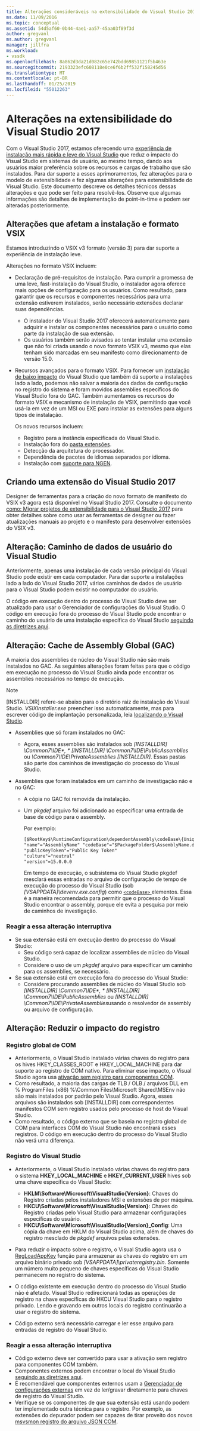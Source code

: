 ```yaml
---
title: Alterações consideráveis na extensibilidade do Visual Studio 2017 | Microsoft Docs
ms.date: 11/09/2016
ms.topic: conceptual
ms.assetid: 54d5af60-0b44-4ae1-aa57-45aa03f89f3d
author: gregvanl
ms.author: gregvanl
manager: jillfra
ms.workload:
- vssdk
ms.openlocfilehash: 8a862d3da21d082c65e742bdd69851121f5b463e
ms.sourcegitcommit: 2193323efc608118e0ce6f6b2ff532f158245d56
ms.translationtype: MT
ms.contentlocale: pt-BR
ms.lasthandoff: 01/25/2019
ms.locfileid: "55012263"
---
```

# <a name="changes-in-visual-studio-2017-extensibility"></a>Alterações na extensibilidade do Visual Studio 2017

Com o Visual Studio 2017, estamos oferecendo uma [experiência de instalação mais rápida e leve do Visual Studio](https://blogs.msdn.microsoft.com/visualstudio/2016/04/01/faster-leaner-visual-studio-installer) que reduz o impacto do Visual Studio em sistemas de usuário, ao mesmo tempo, dando aos usuários maior preferência sobre os recursos e cargas de trabalho que são instalados. Para dar suporte a esses aprimoramentos, fez alterações para o modelo de extensibilidade e fez algumas alterações para extensibilidade do Visual Studio. Este documento descreve os detalhes técnicos dessas alterações e que pode ser feito para resolvê-los. Observe que algumas informações são detalhes de implementação de point-in-time e podem ser alteradas posteriormente.

## <a name="changes-affecting-vsix-format-and-installation"></a>Alterações que afetam a instalação e formato VSIX

Estamos introduzindo o VSIX v3 formato (versão 3) para dar suporte a experiência de instalação leve.

Alterações no formato VSIX incluem:

* Declaração de pré-requisitos de instalação. Para cumprir a promessa de uma leve, fast-instalação do Visual Studio, o instalador agora oferece mais opções de configuração para os usuários. Como resultado, para garantir que os recursos e componentes necessários para uma extensão estiverem instalados, serão necessário extensões declarar suas dependências.
  * O instalador do Visual Studio 2017 oferecerá automaticamente para adquirir e instalar os componentes necessários para o usuário como parte da instalação de sua extensão.
  * Os usuários também serão avisados ao tentar instalar uma extensão que não foi criada usando o novo formato VSIX v3, mesmo que elas tenham sido marcadas em seu manifesto como direcionamento de versão 15.0.
* Recursos avançados para o formato VSIX. Para fornecer um [instalação de baixo impacto](https://blogs.msdn.microsoft.com/visualstudio/2016/04/25/anatomy-of-a-low-impact-visual-studio-install) do Visual Studio que também dá suporte a instalações lado a lado, podemos não salvar a maioria dos dados de configuração no registro do sistema e foram movidos assemblies específicos do Visual Studio fora do GAC. Também aumentamos os recursos do formato VSIX e mecanismo de instalação de VSIX, permitindo que você usá-la em vez de um MSI ou EXE para instalar as extensões para alguns tipos de instalação.

  Os novos recursos incluem:

  * Registro para a instância especificada do Visual Studio.
  * Instalação fora do [pasta extensões](set-install-root.md).
  * Detecção da arquitetura do processador.
  * Dependência de pacotes de idiomas separados por idioma.
  * Instalação com [suporte para NGEN](ngen-support.md).

## <a name="building-an-extension-for-visual-studio-2017"></a>Criando uma extensão do Visual Studio 2017

Designer de ferramentas para a criação do novo formato de manifesto do VSIX v3 agora está disponível no Visual Studio 2017. Consulte o documento [como: Migrar projetos de extensibilidade para o Visual Studio 2017](how-to-migrate-extensibility-projects-to-visual-studio-2017.md) para obter detalhes sobre como usar as ferramentas de designer ou fazer atualizações manuais ao projeto e o manifesto para desenvolver extensões do VSIX v3.

## <a name="change-visual-studio-user-data-path"></a>Alteração: Caminho de dados de usuário do Visual Studio

Anteriormente, apenas uma instalação de cada versão principal do Visual Studio pode existir em cada computador. Para dar suporte a instalações lado a lado do Visual Studio 2017, vários caminhos de dados de usuário para o Visual Studio podem existir no computador do usuário.

O código em execução dentro do processo do Visual Studio deve ser atualizado para usar o Gerenciador de configurações do Visual Studio. O código em execução fora do processo do Visual Studio pode encontrar o caminho do usuário de uma instalação específica do Visual Studio [seguindo as diretrizes aqui](locating-visual-studio.md).

## <a name="change-global-assembly-cache-gac"></a>Alteração: Cache de Assembly Global (GAC)

A maioria dos assemblies de núcleo do Visual Studio não são mais instalados no GAC. As seguintes alterações foram feitas para que o código em execução no processo do Visual Studio ainda pode encontrar os assemblies necessários no tempo de execução.

> [!NOTE]
> [INSTALLDIR] refere-se abaixo para o diretório raiz de instalação do Visual Studio. *VSIXInstaller.exe* preencher isso automaticamente, mas para escrever código de implantação personalizada, leia [localizando o Visual Studio](locating-visual-studio.md).

* Assemblies que só foram instalados no GAC:
  * Agora, esses assemblies são instalados sob <em>[INSTALLDIR] \Common7\IDE\*, * [INSTALLDIR] \Common7\IDE\PublicAssemblies</em> ou *\Common7\IDE\PrivateAssemblies [INSTALLDIR]*. Essas pastas são parte dos caminhos de investigação do processo do Visual Studio.

* Assemblies que foram instalados em um caminho de investigação não e no GAC:
  * A cópia no GAC foi removida da instalação.
  * Um *pkgdef* arquivo foi adicionado ao especificar uma entrada de base de código para o assembly.

    Por exemplo:

    ```xml
    [$RootKey$\RuntimeConfiguration\dependentAssembly\codeBase\{UniqueGUID}]
    "name"="AssemblyName" "codeBase"="$PackageFolder$\AssemblyName.dll"
    "publicKeyToken"="Public Key Token"
    "culture"="neutral"
    "version"=15.0.0.0
    ```
    Em tempo de execução, o subsistema do Visual Studio pkgdef mesclará essas entradas no arquivo de configuração de tempo de execução do processo do Visual Studio (sob *[VSAPPDATA]\devenv.exe.config*) como [ `<codeBase>` ](/dotnet/framework/configure-apps/file-schema/runtime/codebase-element) elementos. Essa é a maneira recomendada para permitir que o processo do Visual Studio encontrar o assembly, porque ele evita a pesquisa por meio de caminhos de investigação.

### <a name="reacting-to-this-breaking-change"></a>Reagir a essa alteração interruptiva

* Se sua extensão está em execução dentro do processo do Visual Studio:
  * Seu código será capaz de localizar assemblies de núcleo do Visual Studio.
  * Considere o uso de um *pkgdef* arquivo para especificar um caminho para os assemblies, se necessário.
* Se sua extensão está em execução fora do processo do Visual Studio:
  * Considere procurando assemblies de núcleo do Visual Studio sob <em>[INSTALLDIR] \Common7\IDE\*, * [INSTALLDIR] \Common7\IDE\PublicAssemblies</em> ou *[INSTALLDIR] \Common7\IDE\PrivateAssemblies*usando o resolvedor de assembly ou arquivo de configuração.

## <a name="change-reduce-registry-impact"></a>Alteração: Reduzir o impacto do registro

### <a name="global-com-registration"></a>Registro global de COM

* Anteriormente, o Visual Studio instalado várias chaves do registro para os hives HKEY_CLASSES_ROOT e HKEY_LOCAL_MACHINE para dar suporte ao registro de COM nativo. Para eliminar esse impacto, o Visual Studio agora usa [ativação sem registro para componentes COM](https://msdn.microsoft.com/library/ms973913.aspx).
* Como resultado, a maioria das cargas de TLB / OLB / arquivos DLL em % ProgramFiles (x86) %\Common Files\Microsoft Shared\MSEnv não são mais instalados por padrão pelo Visual Studio. Agora, esses arquivos são instalados sob [INSTALLDIR] com correspondentes manifestos COM sem registro usados pelo processo de host do Visual Studio.
* Como resultado, o código externo que se baseia no registro global de COM para interfaces COM do Visual Studio não encontrará esses registros. O código em execução dentro do processo do Visual Studio não verá uma diferença.

### <a name="visual-studio-registry"></a>Registro do Visual Studio

* Anteriormente, o Visual Studio instalado várias chaves do registro para o sistema **HKEY_LOCAL_MACHINE** e **HKEY_CURRENT_USER** hives sob uma chave específica do Visual Studio:
  * **HKLM\Software\Microsoft\VisualStudio\{Version}**: Chaves do Registro criadas pelos instaladores MSI e extensões de por máquina.
  * **HKCU\Software\Microsoft\VisualStudio\{Version}**: Chaves do Registro criadas pelo Visual Studio para armazenar configurações específicas do usuário.
  * **HKCU\Software\Microsoft\VisualStudio\{Version}_Config**: Uma cópia da chave em HKLM do Visual Studio acima, além de chaves do registro mesclado de *pkgdef* arquivos pelas extensões.
* Para reduzir o impacto sobre o registro, o Visual Studio agora usa o [RegLoadAppKey](/windows/desktop/api/winreg/nf-winreg-regloadappkeya) função para armazenar as chaves do registro em um arquivo binário privado sob *[VSAPPDATA]\privateregistry.bin*. Somente um número muito pequeno de chaves específicas do Visual Studio permanecem no registro do sistema.

* O código existente em execução dentro do processo do Visual Studio não é afetado. Visual Studio redirecionará todas as operações de registro na chave específicas do HKCU Visual Studio para o registro privado. Lendo e gravando em outros locais do registro continuarão a usar o registro do sistema.
* Código externo será necessário carregar e ler esse arquivo para entradas de registro do Visual Studio.

### <a name="reacting-to-this-breaking-change"></a>Reagir a essa alteração interruptiva

* Código externo deve ser convertido para usar a ativação sem registro para componentes COM também.
* Componentes externos podem encontrar o local do Visual Studio [seguindo as diretrizes aqui](https://blogs.msdn.microsoft.com/heaths/2016/09/15/changes-to-visual-studio-15-setup).
* É recomendável que componentes externos usam a [Gerenciador de configurações externas](/dotnet/api/microsoft.visualstudio.settings.externalsettingsmanager) em vez de ler/gravar diretamente para chaves de registro do Visual Studio.
* Verifique se os componentes de que sua extensão está usando podem ter implementado outra técnica para o registro. Por exemplo, as extensões do depurador podem ser capazes de tirar proveito dos novos [msvsmon registro do arquivo JSON COM](migrate-debugger-COM-registration.md).
